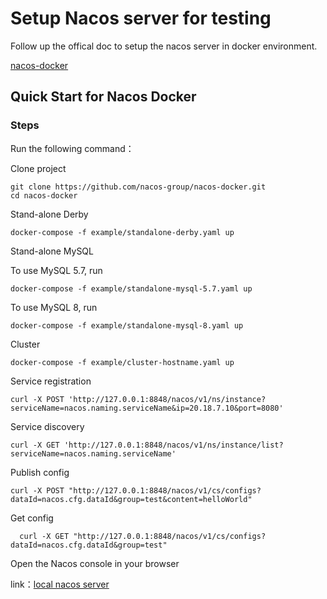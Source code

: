 # Setup Nacos server for testing

Follow up the offical doc to setup the nacos server in docker environment.

[nacos-docker](https://nacos.io/zh-cn/docs/quick-start-docker.html)

## Quick Start for Nacos Docker

### Steps

Run the following command：

Clone project

```
git clone https://github.com/nacos-group/nacos-docker.git
cd nacos-docker
```
Stand-alone Derby

`docker-compose -f example/standalone-derby.yaml up`

Stand-alone MySQL

To use MySQL 5.7, run

`docker-compose -f example/standalone-mysql-5.7.yaml up`

To use MySQL 8, run

`docker-compose -f example/standalone-mysql-8.yaml up`

Cluster

`docker-compose -f example/cluster-hostname.yaml up `

Service registration

`curl -X POST 'http://127.0.0.1:8848/nacos/v1/ns/instance?serviceName=nacos.naming.serviceName&ip=20.18.7.10&port=8080'`

Service discovery

`curl -X GET 'http://127.0.0.1:8848/nacos/v1/ns/instance/list?serviceName=nacos.naming.serviceName'`

Publish config

`curl -X POST "http://127.0.0.1:8848/nacos/v1/cs/configs?dataId=nacos.cfg.dataId&group=test&content=helloWorld"`

Get config

`  curl -X GET "http://127.0.0.1:8848/nacos/v1/cs/configs?dataId=nacos.cfg.dataId&group=test"`

Open the Nacos console in your browser

link：[local nacos server](http://127.0.0.1:8848/nacos/)

